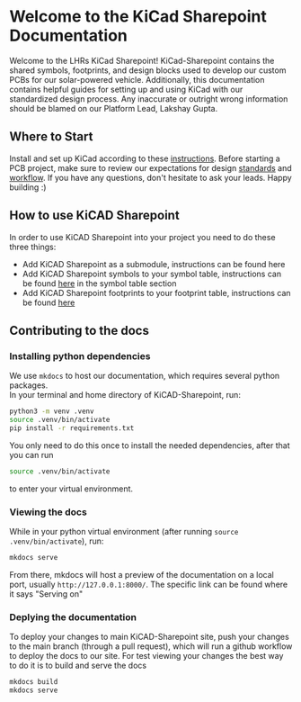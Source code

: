 # Welcome to the KiCad Sharepoint Documentation
Welcome to the LHRs KiCad Sharepoint! KiCad-Sharepoint contains the shared symbols, footprints, and design blocks used to develop our custom PCBs for our solar-powered vehicle. Additionally, this documentation contains helpful guides for setting up and using KiCad with our standardized design process. Any inaccurate or outright wrong information should be blamed on our Platform Lead, Lakshay Gupta. 
## Where to Start
Install and set up KiCad according to these [instructions](./KiCad-Setup.md/). Before starting a PCB project, make sure to review our expectations for design [standards](./Standards.md/) and [workflow](./Workflow.md/). If you have any questions, don't hesitate to ask your leads. Happy building :)

## How to use KiCAD Sharepoint
In order to use KiCAD Sharepoint into your project you need to do these three things:

- Add KiCAD Sharepoint as a submodule, instructions can be found here
- Add KiCAD Sharepoint symbols to your symbol table, instructions can be found [here](./Workflow.md/) in the symbol table section
- Add KiCAD Sharepoint footprints to your footprint table, instructions can be found [here](./Workflow.md/)

## Contributing to the docs

### Installing python dependencies
We use ``mkdocs`` to host our documentation, which requires several python packages.  
In your terminal and home directory of KiCAD-Sharepoint, run:
```sh
python3 -m venv .venv
source .venv/bin/activate
pip install -r requirements.txt
``` 
You only need to do this once to install the needed dependencies, after that you can run 
```sh
source .venv/bin/activate
``` 
to enter your virtual environment.

### Viewing the docs
While in your python virtual environment (after running ```source .venv/bin/activate```), run:
```sh
mkdocs serve
```
From there, mkdocs will host a preview of the documentation on a local port, usually ```http://127.0.0.1:8000/```. The specific link can be found where it says "Serving on"

### Deplying the documentation
To deploy your changes to main KiCAD-Sharepoint site, push your changes to the main branch (through a pull request), which will run a github workflow to deploy the docs to our site. For test viewing your changes the best way to do it is to build and serve the docs
```sh
mkdocs build
mkdocs serve
```